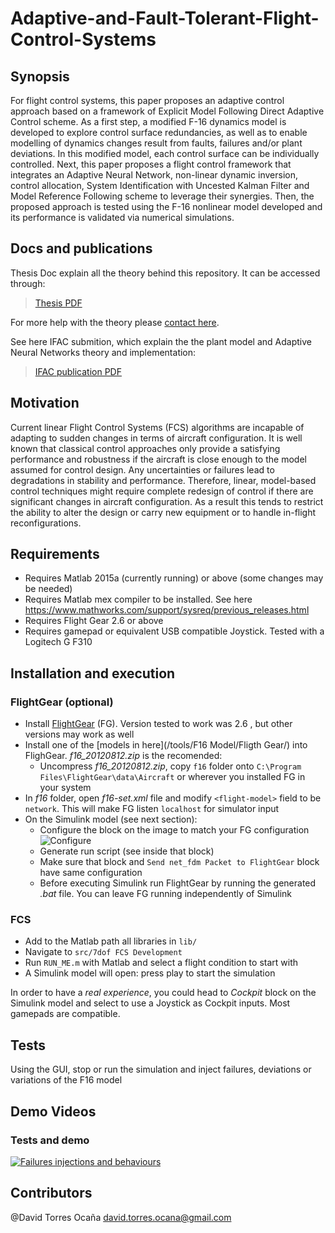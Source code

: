 # Adaptive-and-Fault-Tolerant-Flight-Control-Systems

## Synopsis

For flight control systems, this paper proposes an adaptive control approach based on a framework of Explicit Model Following Direct Adaptive Control scheme. As a first step, a modified F-16 dynamics model is developed to explore control surface redundancies, as well as to enable modelling of dynamics changes result from faults, failures and/or plant deviations. In this modified model, each control surface can be individually controlled. Next, this paper proposes a flight control framework that integrates an Adaptive Neural Network, non-linear dynamic inversion, control allocation, System Identification with Uncested Kalman Filter and Model Reference Following scheme to leverage their synergies. Then, the proposed approach is tested using the F-16 nonlinear model developed and its performance is validated via numerical simulations.

## Docs and publications 
Thesis Doc explain all the theory behind this repository. It can be accessed through:
>   [Thesis PDF](https://cran.ent.sirsidynix.net.uk/client/en_GB/knl/search/results?qu=adaptive+flight+control&qf=CRAN_ITYPE%09Item+type%09EREPORT%09eReport+%7C%7C+ETHESIS%09eThesis&rw=24&st=PD&isd=true#)

For more help with the theory please [contact here](mailto:david.torres.ocana@gmail.com).

See here IFAC submition, which explain the the plant model and Adaptive Neural Networks theory and implementation:

>   [IFAC publication PDF](http://www.sciencedirect.com/science/article/pii/S2405896315009404)


## Motivation

Current linear Flight Control Systems (FCS) algorithms are incapable of adapting to sudden changes in terms of aircraft configuration. It is well known that classical control approaches only provide a satisfying performance and robustness if the aircraft is close enough to the model assumed for control design. Any uncertainties or failures lead to degradations in stability and performance. Therefore, linear, model-based control techniques might require complete redesign of control if there are significant changes in aircraft configuration. As a result this tends to restrict the ability to alter the design or carry new equipment or to handle in-flight reconfigurations.

## Requirements

* Requires Matlab 2015a (currently running) or above (some changes may be needed)
* Requires Matlab mex compiler to be installed. See here https://www.mathworks.com/support/sysreq/previous_releases.html
* Requires Flight Gear 2.6 or above
* Requires gamepad or equivalent USB compatible Joystick. Tested with a Logitech G F310

## Installation and execution
### FlightGear (optional)

* Install [FlightGear](https://www.flightgear.org/download/)   (FG). Version tested to work was 2.6 , but other versions may work as well
* Install one of the [models in here](/tools/F16 Model/Fligth Gear/) into FlighGear. *f16_20120812.zip* is the recomended:
    - Uncompress *f16_20120812.zip*, copy ```f16``` folder onto ```C:\Program Files\FlightGear\data\Aircraft``` or wherever you installed FG in your system
* In *f16* folder, open *f16-set.xml* file and modify ```<flight-model>``` field to be ```network```. This will make FG listen ```localhost``` for simulator input
* On the Simulink model (see next section):
    * Configure the block on the image to match your FG configuration
    ![Configure](bat_gen.png)
    * Generate run script (see inside that block)
    * Make sure that block and ```Send net_fdm Packet to FlightGear``` block have same configuration
    * Before executing Simulink run FlightGear by running the generated *.bat* file. You can leave FG running independently of Simulink
    
### FCS

* Add to the Matlab path all libraries in ```lib/```
* Navigate to ```src/7dof FCS Development```
* Run ```RUN_ME.m``` with Matlab and select a flight condition to start with
* A Simulink model will open: press play to start the simulation

In order to have a *real experience*, you could head to *Cockpit* block on the Simulink model and select to use a Joystick as Cockpit inputs. Most gamepads are compatible. 

## Tests

Using the GUI, stop or run the simulation and inject failures, deviations or variations of the F16 model

## Demo Videos

### Tests and demo
[![Failures injections and behaviours](http://img.youtube.com/vi/WFtM5UVIlB4/mqdefault.jpg)](https://www.youtube.com/watch?v=WFtM5UVIlB4)

## Contributors

@David Torres Ocaña
    david.torres.ocana@gmail.com
